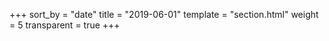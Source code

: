 +++
sort_by = "date"
title = "2019-06-01"
template = "section.html"
weight = 5
transparent = true
+++
